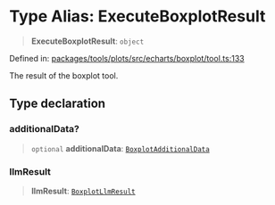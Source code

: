 # Type Alias: ExecuteBoxplotResult

> **ExecuteBoxplotResult**: `object`

Defined in: [packages/tools/plots/src/echarts/boxplot/tool.ts:133](https://github.com/GeoDaCenter/openassistant/blob/0f7bf760e453a1735df9463dc799b04ee2f630fd/packages/tools/plots/src/echarts/boxplot/tool.ts#L133)

The result of the boxplot tool.

## Type declaration

### additionalData?

> `optional` **additionalData**: [`BoxplotAdditionalData`](BoxplotAdditionalData.md)

### llmResult

> **llmResult**: [`BoxplotLlmResult`](BoxplotLlmResult.md)
